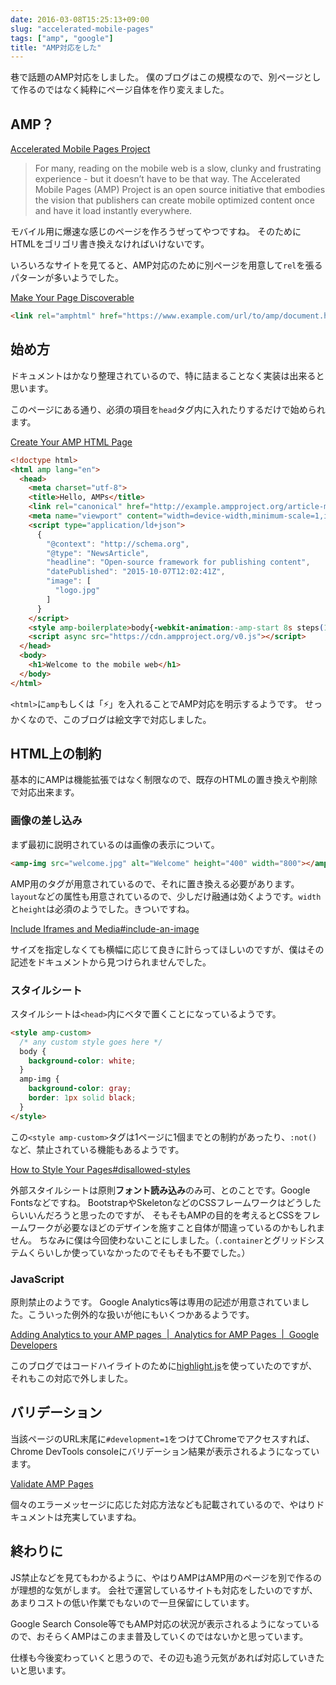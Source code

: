 ```yaml
---
date: 2016-03-08T15:25:13+09:00
slug: "accelerated-mobile-pages"
tags: ["amp", "google"]
title: "AMP対応をした"
---
```


巷で話題のAMP対応をしました。
僕のブログはこの規模なので、別ページとして作るのではなく純粋にページ自体を作り変えました。

## AMP？

[Accelerated Mobile Pages Project](https://www.ampproject.org/)

> For many, reading on the mobile web is a slow, clunky and frustrating experience - but it doesn’t have to be that way. The Accelerated Mobile Pages (AMP) Project is an open source initiative that embodies the vision that publishers can create mobile optimized content once and have it load instantly everywhere.

モバイル用に爆速な感じのページを作ろうぜってやつですね。
そのためにHTMLをゴリゴリ書き換えなければいけないです。

いろいろなサイトを見てると、AMP対応のために別ページを用意して`rel`を張るパターンが多いようでした。

[Make Your Page Discoverable](https://www.ampproject.org/docs/guides/discovery.html#linking-pages-with-ltlinkgt)

``` html
<link rel="amphtml" href="https://www.example.com/url/to/amp/document.html">
```

## 始め方

ドキュメントはかなり整理されているので、特に詰まることなく実装は出来ると思います。

このページにある通り、必須の項目を`head`タグ内に入れたりするだけで始められます。

[Create Your AMP HTML Page](https://www.ampproject.org/docs/get_started/create/basic_markup.html)

``` html
<!doctype html>
<html amp lang="en">
  <head>
    <meta charset="utf-8">
    <title>Hello, AMPs</title>
    <link rel="canonical" href="http://example.ampproject.org/article-metadata.html" />
    <meta name="viewport" content="width=device-width,minimum-scale=1,initial-scale=1">
    <script type="application/ld+json">
      {
        "@context": "http://schema.org",
        "@type": "NewsArticle",
        "headline": "Open-source framework for publishing content",
        "datePublished": "2015-10-07T12:02:41Z",
        "image": [
          "logo.jpg"
        ]
      }
    </script>
    <style amp-boilerplate>body{-webkit-animation:-amp-start 8s steps(1,end) 0s 1 normal both;-moz-animation:-amp-start 8s steps(1,end) 0s 1 normal both;-ms-animation:-amp-start 8s steps(1,end) 0s 1 normal both;animation:-amp-start 8s steps(1,end) 0s 1 normal both}@-webkit-keyframes -amp-start{from{visibility:hidden}to{visibility:visible}}@-moz-keyframes -amp-start{from{visibility:hidden}to{visibility:visible}}@-ms-keyframes -amp-start{from{visibility:hidden}to{visibility:visible}}@-o-keyframes -amp-start{from{visibility:hidden}to{visibility:visible}}@keyframes -amp-start{from{visibility:hidden}to{visibility:visible}}</style><noscript><style amp-boilerplate>body{-webkit-animation:none;-moz-animation:none;-ms-animation:none;animation:none}</style></noscript>
    <script async src="https://cdn.ampproject.org/v0.js"></script>
  </head>
  <body>
    <h1>Welcome to the mobile web</h1>
  </body>
</html>
```

`<html>`に`amp`もしくは「⚡」を入れることでAMP対応を明示するようです。
せっかくなので、このブログは絵文字で対応しました。

## HTML上の制約

基本的にAMPは機能拡張ではなく制限なので、既存のHTMLの置き換えや削除で対応出来ます。

### 画像の差し込み

まず最初に説明されているのは画像の表示について。

``` html
<amp-img src="welcome.jpg" alt="Welcome" height="400" width="800"></amp-img>
```

AMP用のタグが用意されているので、それに置き換える必要があります。
`layout`などの属性も用意されているので、少しだけ融通は効くようです。`width`と`height`は必須のようでした。きついですね。

[Include Iframes and Media#include-an-image](https://www.ampproject.org/docs/guides/amp_replacements.html#include-an-image)

サイズを指定しなくても横幅に応じて良きに計らってほしいのですが、僕はその記述をドキュメントから見つけられませんでした。

### スタイルシート

スタイルシートは`<head>`内にベタで置くことになっているようです。

``` html
<style amp-custom>
  /* any custom style goes here */
  body {
    background-color: white;
  }
  amp-img {
    background-color: gray;
    border: 1px solid black;
  }
</style>
```

この`<style amp-custom>`タグは1ページに1個までとの制約があったり、`:not()`など、禁止されている機能もあるようです。

[How to Style Your Pages#disallowed-styles](https://www.ampproject.org/docs/guides/responsive/style_pages.html#disallowed-styles)

外部スタイルシートは原則**フォント読み込み**のみ可、とのことです。Google Fontsなどですね。
BootstrapやSkeletonなどのCSSフレームワークはどうしたらいいんだろうと思ったのですが、
そもそもAMPの目的を考えるとCSSをフレームワークが必要なほどのデザインを施すこと自体が間違っているのかもしれません。
ちなみに僕は今回使わないことにしました。（`.container`とグリッドシステムくらいしか使っていなかったのでそもそも不要でした。）

### JavaScript

原則禁止のようです。
Google Analytics等は専用の記述が用意されていました。こういった例外的な扱いが他にもいくつかあるようです。

[Adding Analytics to your AMP pages  |  Analytics for AMP Pages  |  Google Developers](https://developers.google.com/analytics/devguides/collection/amp-analytics/)

このブログではコードハイライトのために[highlight.js](https://highlightjs.org/)を使っていたのですが、それもこの対応で外しました。

## バリデーション

当該ページのURL末尾に`#development=1`をつけてChromeでアクセスすれば、Chrome DevTools consoleにバリデーション結果が表示されるようになっています。

[Validate AMP Pages](https://www.ampproject.org/docs/guides/validate.html)

個々のエラーメッセージに応じた対応方法なども記載されているので、やはりドキュメントは充実していますね。

## 終わりに

JS禁止などを見てもわかるように、やはりAMPはAMP用のページを別で作るのが理想的な気がします。
会社で運営しているサイトも対応をしたいのですが、あまりコストの低い作業でもないので一旦保留にしています。

Google Search Console等でもAMP対応の状況が表示されるようになっているので、おそらくAMPはこのまま普及していくのではないかと思っています。

仕様も今後変わっていくと思うので、その辺も追う元気があれば対応していきたいと思います。

